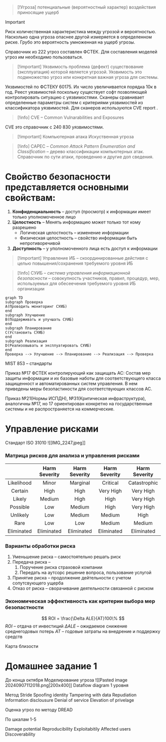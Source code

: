 > [!Угроза]
> потенциальные (вероятностный характер) воздействия приносящие ущерб 

> [!important]
> Риск 
> количественная характеристика между угрозой и вероятностью. Насколько одна угроза опаснее другой измеряется в определенном риске. Грубо это вероятность умноженная на ущерб угрозы.

Справочник из 222 угроз составлен ФСТЕК. Для составления моделей угроз им необходимо пользоваться. 

> [!important] Уязвимость
> проблема (дефект) существование (эксплуатация) которой является угрозой. Уязвимость это подмножество угроз или конкретная важная угроза для системы.

Уязвимостей по ФСТЕКУ 60175. Их число увеличивается порядка 10к в год.
Реест уязвимостей поскольку существует софт позволяющей контролировать ситуацию с уязвимостями. Сканеры сравнивает определенные параметры систем с критериями уязвимостей из классификатора уязвимостей. Для сканеров используются CVE report .

>[!info] СVE – Common Vulnarabilities and Exposures

СVE это справочник с 240 830 уязвимостями. 

>[!important] Компьютерная атака
>Искуственная угроза

> [!info] CAPEC – *Common Attack Pattern Enumeration and Classification* – дерево классификации компьютерных атак. Справочник по сути атаки, проведению и другие доп сведения.

# Свойство безопасности представляется основными свойствам:
1. **Конфиденциальность** –  доступ (просмотр) к информации имеет только уполномоченное лицо
2. **Целостность** – Менять информацию может только тот кому разрешено
	 * Логическая целостность – изменение информации
	 * Физическая целостность – свойство информации быть непротиворечивой
3. **Доступность** – у уполномоченного лица есть доступ к информации

> [!important] Управление ИБ – скоординированные дейстивя с целью повышения/сохранения требуемого уровня ИБ

> [!info] CУИБ – *система управления информационной безопасности* – совокупность участников, правил, процедур, мер, используемых для обесеечения требуемого уровня ИБ организации

```mermaid
graph TD
subgraph Проверка
A(Проводить мониторинг СУИБ)
end
subgraph Улучшение
B(Поддерживать и улучшать СУИБ)
end
subgraph Планирование
C(Установить СУИБ)
end
subgraph Реализация
D(Реализовывать и эксплуатировать СУИБ)
end
Проверка --> Улучшение --> Планирование --> Реализация --> Проверка
```

MIST 853 – стандарты 



Приказ №17 ФСТЕК контролирующий как защищать АС: Состав мер защиты информации и их базовые наботы для соответствующего класса защищенност и автоматированных систем управления. В нем приведены меры безопастиности для соответствующих классов АС.

Приказ №21(Нормы ИСПДН), №31(Критическая инфраструктура), аналогичны №17, но 17 ориентирован конкретно на государственные системы и не распространяется на коммерческие. 
# Управление рисками

Стандарт ISO 31010
![[IMG_2247.jpeg]]

### Матрица рисков для анализа и управления рисками

|            | Harm Severity | Harm Severity | Harm Severity | Harm Severity |
| :--------: | :-----------: | :-----------: | :-----------: | :-----------: |
| Likelihood |     Minor     |   Marginal    |   Critical    | Catastrophic  |
|  Certain   |     High      |     High      |   Very High   |   Very High   |
|   Likely   |    Medium     |     High      |     High      |   Very High   |
|  Possible  |      Low      |    Medium     |     High      |   Very High   |
|  Unlikely  |      Low      |    Medium     |    Medium     |     High      |
|    Rare    |      Low      |      Low      |    Medium     |    Medium     |
| Eliminated |  Eliminated   |  Eliminated   |  Eliminated   |  Eliminated   |
### Варианты обработки риска

1. Уменьшение риска – самостоятельно решать риск
2. Передача риска – 
	1. Поручение риска страховой компании
	2. Передать на аутсорс решение вопроса, пользование услугой 
4. Принятие риска – продолжение дейтельности с учетом сопутсвующего ущерба
5. Отказ от риска – сворачивание деятельности связанной с риском

### Экономическая эффективность как критерии выбора мер безопастности

$$
ROI = \frac{\Delta ALE}{AT}100\% 
$$
$ROI$ – отдача от инвестиций
$\Delta ALE$ – ожидаемое снижение среднегодовых потерь
$AT$ – годовые затраты на внедрение и поддержку средств

Карта близости


# Домашнее задание 1

До конца октября
Моделирование угроза
![[Pasted image 20240907112018.png|200x400]]
Dataflow diagram 1 уровня

Метод Stride
Spoofing identity
Tampering with data
Repudiation
Information disclousure
Denial of service
Elevation of privelage


Оценка угроз по методу DREAD 

По шкалам 1-5

Damage potential
Reproducibility
Exploitabitily
Affected users
Discoverability

